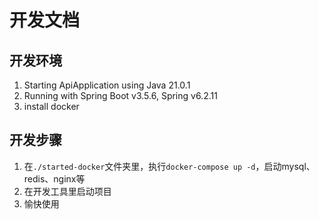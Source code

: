 开发文档
=====


开发环境
----

1. Starting ApiApplication using Java 21.0.1
2. Running with Spring Boot v3.5.6, Spring v6.2.11
3. install docker

开发步骤
---

1. 在`./started-docker`文件夹里，执行`docker-compose up -d`，启动mysql、redis、nginx等
2. 在开发工具里启动项目
3. 愉快使用